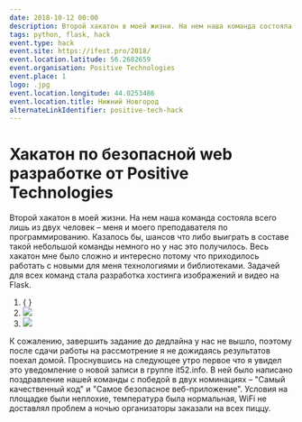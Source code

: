 ```yaml
---
date: 2018-10-12 00:00
description: Второй хакатон в моей жизни. На нем наша команда состояла всего лишь из двух человек – меня и моего преподавателя по программированию. Казалось бы, шансов что либо выиграть в составе такой небольшой команды немного но у нас это получилось. 😁🎉
tags: python, flask, hack
event.type: hack
event.site: https://ifest.pro/2018/
event.location.latitude: 56.2682659
event.organisation: Positive Technologies
event.place: 1
logo: .jpg
event.location.longitude: 44.0253486
event.location.title: Нижний Новгород
alternateLinkIdentifier: positive-tech-hack
---
```

# Хакатон по безопасной web разработке от Positive Technologies

Второй хакатон в моей жизни. На нем наша команда состояла всего лишь из двух человек – меня и моего преподавателя по программированию. Казалось бы, шансов что либо выиграть в составе такой небольшой команды немного но у нас это получилось. Весь хакатон мне было сложно и интересно потому что приходилось работать с новыми для меня технологиями и библиотеками. Задачей для всех команд стала разработка хостинга изображений и видео на Flask.


1. { }
2. ![ ](2_400x400.jpg)
3. ![ ](1_400x400.jpg)


 К сожалению, завершить задание до дедлайна у нас не вышло, поэтому после сдачи работы на рассмотрение я не дожидаясь результатов поехал домой. Проснувшись на следующее утро первое что я увидел это уведомление о новой записи в группе it52.info. В ней было написано поздравление нашей команды с победой в двух номинациях – "Самый качественный код" и "Самое безопасное веб-приложение". Условия на площадке были неплохие, температура была нормальная, WiFi не доставлял проблем а ночью организаторы заказали на всех пиццу.
